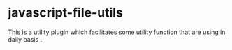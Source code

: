 # javascript-file-utils
This is a utility plugin which facilitates some utility function that are using in daily basis .
